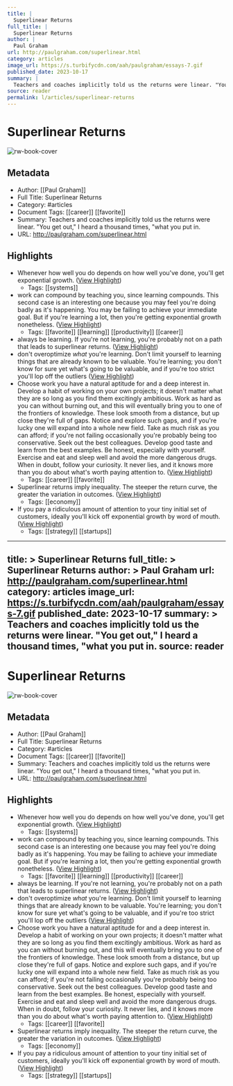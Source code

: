 ```yaml
---
title: |
  Superlinear Returns
full_title: |
  Superlinear Returns
author: |
  Paul Graham
url: http://paulgraham.com/superlinear.html
category: articles
image_url: https://s.turbifycdn.com/aah/paulgraham/essays-7.gif
published_date: 2023-10-17
summary: |
  Teachers and coaches implicitly told us the returns were linear. "You get out," I heard a thousand times, "what you put in.
source: reader
permalink: l/articles/superlinear-returns
---
```

# Superlinear Returns

![rw-book-cover](https://s.turbifycdn.com/aah/paulgraham/essays-7.gif)

## Metadata
- Author: [[Paul Graham]]
- Full Title: Superlinear Returns
- Category: #articles
- Document Tags: [[career]] [[favorite]] 
- Summary: Teachers and coaches implicitly told us the returns were linear. "You get out," I heard a thousand times, "what you put in.
- URL: http://paulgraham.com/superlinear.html

## Highlights
- Whenever how well you do depends on how well you've done, you'll get exponential growth. ([View Highlight](https://read.readwise.io/read/01he02mrwfyqvdq9qkdkjrzsrc))
    - Tags: [[systems]] 
- work can compound by teaching you, since learning compounds. This second case is an interesting one because you may feel you're doing badly as it's happening. You may be failing to achieve your immediate goal. But if you're learning a lot, then you're getting exponential growth nonetheless. ([View Highlight](https://read.readwise.io/read/01he02r1z0jm3gcgea9ryp4nsh))
    - Tags: [[favorite]] [[learning]] [[productivity]] [[career]] 
- always be learning. If you're not learning, you're probably not on a path that leads to superlinear returns. ([View Highlight](https://read.readwise.io/read/01he02rrc8cam5axhgjy3j2byt))
- don't overoptimize *what* you're learning. Don't limit yourself to learning things that are already known to be valuable. You're learning; you don't know for sure yet what's going to be valuable, and if you're too strict you'll lop off the outliers ([View Highlight](https://read.readwise.io/read/01he02rzb6vj2g9xfzy5c1zr52))
- Choose work you have a natural aptitude for and a deep interest in. Develop a habit of working on your own projects; it doesn't matter what they are so long as you find them excitingly ambitious. Work as hard as you can without burning out, and this will eventually bring you to one of the frontiers of knowledge. These look smooth from a distance, but up close they're full of gaps. Notice and explore such gaps, and if you're lucky one will expand into a whole new field. Take as much risk as you can afford; if you're not failing occasionally you're probably being too conservative. Seek out the best colleagues. Develop good taste and learn from the best examples. Be honest, especially with yourself. Exercise and eat and sleep well and avoid the more dangerous drugs. When in doubt, follow your curiosity. It never lies, and it knows more than you do about what's worth paying attention to. ([View Highlight](https://read.readwise.io/read/01he02y6m5t014syjs1z0nn1jw))
    - Tags: [[career]] [[favorite]] 
- Superlinear returns imply inequality. The steeper the return curve, the greater the variation in outcomes. ([View Highlight](https://read.readwise.io/read/01he02z2t1fkm82y146jqjp8q3))
    - Tags: [[economy]] 
- If you pay a ridiculous amount of attention to your tiny initial set of customers, ideally you'll kick off exponential growth by word of mouth. ([View Highlight](https://read.readwise.io/read/01he030wzx6tbbtztnaxv419ax))
    - Tags: [[strategy]] [[startups]] 


---
title: >
  Superlinear Returns
full_title: >
  Superlinear Returns
author: >
  Paul Graham
url: http://paulgraham.com/superlinear.html
category: articles
image_url: https://s.turbifycdn.com/aah/paulgraham/essays-7.gif
published_date: 2023-10-17
summary: >
  Teachers and coaches implicitly told us the returns were linear. "You get out," I heard a thousand times, "what you put in.
source: reader
---
# Superlinear Returns

![rw-book-cover](https://s.turbifycdn.com/aah/paulgraham/essays-7.gif)

## Metadata
- Author: [[Paul Graham]]
- Full Title: Superlinear Returns
- Category: #articles
- Document Tags: [[career]] [[favorite]] 
- Summary: Teachers and coaches implicitly told us the returns were linear. "You get out," I heard a thousand times, "what you put in.
- URL: http://paulgraham.com/superlinear.html

## Highlights
- Whenever how well you do depends on how well you've done, you'll get exponential growth. ([View Highlight](https://read.readwise.io/read/01he02mrwfyqvdq9qkdkjrzsrc))
    - Tags: [[systems]] 
- work can compound by teaching you, since learning compounds. This second case is an interesting one because you may feel you're doing badly as it's happening. You may be failing to achieve your immediate goal. But if you're learning a lot, then you're getting exponential growth nonetheless. ([View Highlight](https://read.readwise.io/read/01he02r1z0jm3gcgea9ryp4nsh))
    - Tags: [[favorite]] [[learning]] [[productivity]] [[career]] 
- always be learning. If you're not learning, you're probably not on a path that leads to superlinear returns. ([View Highlight](https://read.readwise.io/read/01he02rrc8cam5axhgjy3j2byt))
- don't overoptimize *what* you're learning. Don't limit yourself to learning things that are already known to be valuable. You're learning; you don't know for sure yet what's going to be valuable, and if you're too strict you'll lop off the outliers ([View Highlight](https://read.readwise.io/read/01he02rzb6vj2g9xfzy5c1zr52))
- Choose work you have a natural aptitude for and a deep interest in. Develop a habit of working on your own projects; it doesn't matter what they are so long as you find them excitingly ambitious. Work as hard as you can without burning out, and this will eventually bring you to one of the frontiers of knowledge. These look smooth from a distance, but up close they're full of gaps. Notice and explore such gaps, and if you're lucky one will expand into a whole new field. Take as much risk as you can afford; if you're not failing occasionally you're probably being too conservative. Seek out the best colleagues. Develop good taste and learn from the best examples. Be honest, especially with yourself. Exercise and eat and sleep well and avoid the more dangerous drugs. When in doubt, follow your curiosity. It never lies, and it knows more than you do about what's worth paying attention to. ([View Highlight](https://read.readwise.io/read/01he02y6m5t014syjs1z0nn1jw))
    - Tags: [[career]] [[favorite]] 
- Superlinear returns imply inequality. The steeper the return curve, the greater the variation in outcomes. ([View Highlight](https://read.readwise.io/read/01he02z2t1fkm82y146jqjp8q3))
    - Tags: [[economy]] 
- If you pay a ridiculous amount of attention to your tiny initial set of customers, ideally you'll kick off exponential growth by word of mouth. ([View Highlight](https://read.readwise.io/read/01he030wzx6tbbtztnaxv419ax))
    - Tags: [[strategy]] [[startups]] 


